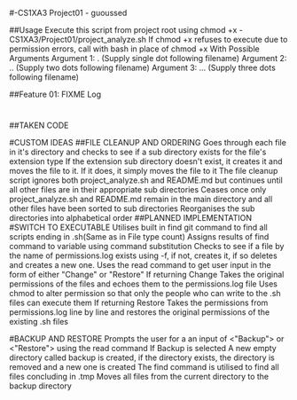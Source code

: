 #-CS1XA3 Project01 - guoussed

##Usage 
 Execute this script from project root using chmod +x -CS1XA3/Project01/project_analyze.sh
 If chmod +x refuses to execute due to permission errors, call with bash in place of chmod +x
 With Possible Arguments 
Argument 1: . (Supply single dot following filename)
Argument 2: .. (Supply two dots following filename)
Argument 3: ... (Supply three dots following filename)

##Feature 01: FIXME Log
#
##TAKEN CODE

#CUSTOM IDEAS
##FILE CLEANUP AND ORDERING
Goes through each file in it's directory and checks to see if a sub directory exists for the file's extension type
If the extension sub directory doesn't exist, it creates it and moves the file to it. If it does, it simply moves the file to it
The file cleanup script ignores both project_analyze.sh and README.md but continues until all other files are in their appropriate sub directories
Ceases once only project_analyze.sh and README.md remain in the main directory and all other files have been sorted to sub directories
Reorganises the sub directories into alphabetical order
##PLANNED IMPLEMENTATION
#SWITCH TO EXECUTABLE
Utilises built in find git command to find all scripts ending in .sh(Same as in File type count)
Assigns results of find command to variable using command substitution
Checks to see if a file by the name of permissions.log exists using -f, if not, creates it, if so deletes and creates a new one.
Uses the read command to get user input in the form of either "Change" or "Restore"
If returning Change 
Takes the original permissions of the files and echoes them to the permissions.log file
Uses chmod to alter permission so that only the people who can write to the .sh files can execute them
If returning Restore
Takes the permissions from permissions.log line by line and restores the original permissions of the existing .sh files

#BACKUP AND RESTORE
Prompts the user for a an input of <"Backup"> or <"Restore"> using the read command
If Backup is selected
A new empty directory called backup is created, if the directory exists, the directory is removed and a new one is created
The find command is utilised to find all files concluding in .tmp
Moves all files from the current directory to the backup directory
